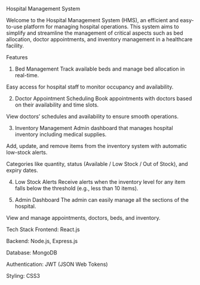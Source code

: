 Hospital Management System

Welcome to the Hospital Management System (HMS), an efficient and easy-to-use platform for managing hospital operations. This system aims to simplify and streamline the management of critical aspects such as bed allocation, doctor appointments, and inventory management in a healthcare facility.

Features
1. Bed Management
Track available beds and manage bed allocation in real-time.

Easy access for hospital staff to monitor occupancy and availability.

2. Doctor Appointment Scheduling
Book appointments with doctors based on their availability and time slots.

View doctors’ schedules and availability to ensure smooth operations.

3. Inventory Management
Admin dashboard that manages hospital inventory including medical supplies.

Add, update, and remove items from the inventory system with automatic low-stock alerts.

Categories like quantity, status (Available / Low Stock / Out of Stock), and expiry dates.

4. Low Stock Alerts
Receive alerts when the inventory level for any item falls below the threshold (e.g., less than 10 items).

5. Admin Dashboard
The admin can easily manage all the sections of the hospital.

View and manage appointments, doctors, beds, and inventory.

Tech Stack
Frontend: React.js

Backend: Node.js, Express.js

Database: MongoDB

Authentication: JWT (JSON Web Tokens)

Styling: CSS3
